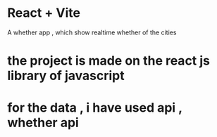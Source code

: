 # React + Vite

A whether app , which show realtime whether of the cities
# the project is made on the react js library of javascript 
# for the data , i have used api , whether api
